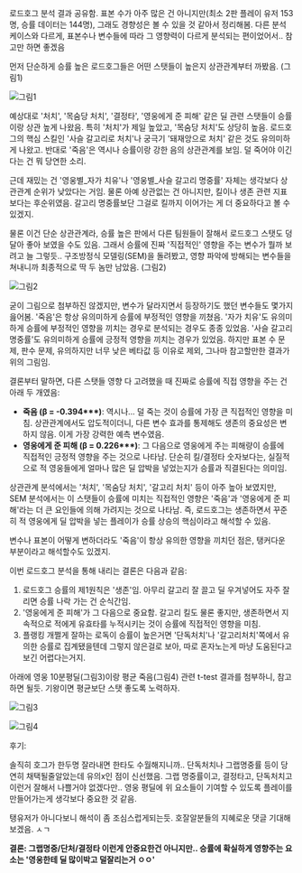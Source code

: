 로드호그 분석 결과 공유함. 표본 수가 아주 많은 건 아니지만(최소 2판 플레이 유저 153명, 승률 데이터는 144명),
그래도 경향성은 볼 수 있을 것 같아서 정리해봄. 다른 분석 케이스와 다르게, 표본수나 변수들에 따라 그 영향력이 다르게 분석되는 편이었어서..
참고만 하면 좋겠음

먼저 단순하게 승률 높은 로드호그들은 어떤 스탯들이 높은지 상관관계부터 까봤음. (그림1)

![그림1](2b565cffb3d96db0a146cb096719e78e088e22fc802c9cdcff21a848fb7d3f79.png)

예상대로 '처치', '목숨당 처치', '결정타', '영웅에게 준 피해' 같은 딜 관련 스탯들이 승률이랑 상관 높게 나왔음.
특히 '처치'가 제일 높았고, '목숨당 처치'도 상당히 높음.
로드호그의 핵심 스킬인 '사슬 갈고리로 처치'나 궁극기 '돼재앙으로 처치' 같은 것도 유의미하게 나왔고.
반대로 '죽음'은 역시나 승률이랑 강한 음의 상관관계를 보임. 덜 죽어야 이긴다는 건 뭐 당연한 소리.

근데 재밌는 건 '영웅별_자가 치유'나 '영웅별_사슬 갈고리 명중률' 자체는 생각보다 상관관계 순위가 낮았다는 거임.
물론 아예 상관없는 건 아니지만, 킬이나 생존 관련 지표보다는 후순위였음.
갈고리 명중률보단 그걸로 킬까지 이어가는 게 더 중요하다고 볼 수 있겠지.

물론 이건 단순 상관관계라, 승률 높은 판에서 다른 팀원들이 잘해서 로드호그 스탯도 덩달아 좋아 보였을 수도 있음.
그래서 승률에 진짜 '직접적인' 영향을 주는 변수가 뭘까 보려고
늘 그렇듯.. 구조방정식 모델링(SEM)을 돌려봤고, 영향 파악에 방해되는 변수들을 쳐내니까 최종적으로 딱 두 놈만 남았음. (그림2)

![그림2](c00263d83e555e7dd16b218a140f64e7b590ac5b41cd266801f3a9eeab4100e6.png)

굳이 그림으로 첨부하진 않겠지만, 변수가 달라지면서 등장하기도 했던 변수들도 몇가지 읊어봄.
'죽음'은 항상 유의미하게 승률에 부정적인 영향을 끼쳤음.
'자가 치유'도 유의미하게 승률에 부정적인 영향을 끼치는 경우로 분석되는 경우도 종종 있었음.
'사슬 갈고리 명중률'도 유의미하게 승률에 긍정적 영향을 끼치는 경우가 있었음.
하지만 표본 수 문제, 판수 문제, 유의하지만 너무 낮은 베타값 등 이유로 제외, 그나마 참고할만한 결과가 위의 그림임.

결론부터 말하면, 다른 스탯들 영향 다 고려했을 때 진짜로 승률에 직접 영향을 주는 건 아래 두 개였음:

*   **죽음 (β = -0.394\*\*\*)**: 역시나... 덜 죽는 것이 승률에 가장 큰 직접적인 영향을 미침. 상관관계에서도 압도적이더니, 다른 변수 효과를 통제해도 생존의 중요성은 변하지 않음. 이게 가장 강력한 예측 변수였음.
*   **영웅에게 준 피해 (β = 0.226\*\*\*)**: 그 다음으로 영웅에게 주는 피해량이 승률에 직접적인 긍정적 영향을 주는 것으로 나타남. 단순히 킬/결정타 숫자보다는, 실질적으로 적 영웅들에게 얼마나 많은 딜 압박을 넣었는지가 승률과 직결된다는 의미임.

상관관계 분석에서는 '처치', '목숨당 처치', '갈고리 처치' 등이 아주 높아 보였지만,
SEM 분석에서는 이 스탯들이 승률에 미치는 직접적인 영향은 '죽음'과 '영웅에게 준 피해'라는 더 큰 요인들에 의해 가려지는 것으로 나타남.
즉, 로드호그는 생존하면서 꾸준히 적 영웅에게 딜 압박을 넣는 플레이가 승률 상승의 핵심이라고 해석할 수 있음.

변수나 표본이 어떻게 변하더라도 '죽음'이 항상 유의한 영향을 끼치던 점은, 탱커다운 부분이라고 해석할수도 있겠지.

이번 로드호그 분석을 통해 내리는 결론은 다음과 같음:

1.  로드호그 승률의 제1원칙은 '생존'임. 아무리 갈고리 잘 끌고 딜 우겨넣어도 자주 잘리면 승률 나락 가는 건 순식간임.
2.  '영웅에게 준 피해'가 그 다음으로 중요함. 갈고리 킬도 물론 좋지만, 생존하면서 지속적으로 적에게 유효타를 누적시키는 것이 승률에 직접적인 영향을 미침.
3.  플랭킹 개쩔게 잘하는 로독이 승률이 높은거면 '단독처치'나 '갈고리처치'쪽에서 유의한 승률로 집계됐을텐데 그렇지 않은걸로 보아, 따로 혼자노는게 마냥 도움된다고 보긴 어렵다는거지.

아래에 영웅 10분평딜(그림3)이랑 평균 죽음(그림4) 관련 t-test 결과를 첨부하니, 참고하면 될듯.
기왕이면 평균보단 스탯 좋도록 노력하자.

![그림3](b9c2fe902eb925f43137c72e0511d3ef48a93f12ed585de5257072e37ccac492.png)

![그림4](9799c90e6c2e7319b985c657d1f89dbb9a75ea9e02f108c6822e1be44adafe1a.png)

후기:

솔직히 호그가 한두명 잘라내면 한타도 수월해지니까.. 단독처치나 그랩명중률 등이 당연히 채택될줄알았는데 유의x인 점이 신선했음.
그랩 명중률이고, 결정타고, 단독처치고 이런거 잘해서 나쁠거야 없겠다만..
영웅 평딜에 위 요소들이 기여할 수 있도록 플레이를 만들어가는게 생각보다 중요한 것 같음.

탱유저가 아니다보니 해석이 좀 조심스럽게되는듯.
호잘알분들의 지혜로운 댓글 기대해보겠음.
ㅅㄱ

**결론: 그랩명중/단처/결정타 이런게 안중요한건 아니지만.. 승률에 확실하게 영향주는 요소는 '영웅한테 딜 많이박고 덜잘리는거 ㅇㅇ'**